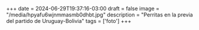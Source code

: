 +++
date = 2024-06-29T19:37:16-03:00
draft = false
image = "/media/hpyafu6wjnmmasmb0dhbt.jpg"
description = "Perritas en la previa del partido de Uruguay-Bolivia"
tags = ['foto']
+++

